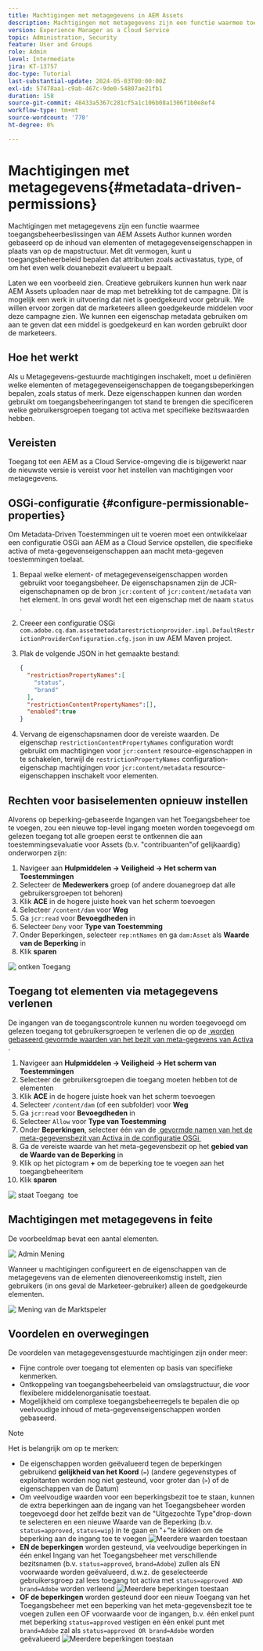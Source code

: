 ```yaml
---
title: Machtigingen met metagegevens in AEM Assets
description: Machtigingen met metagegevens zijn een functie waarmee toegang wordt beperkt op basis van de eigenschappen van metagegevens van elementen in plaats van de mapstructuur.
version: Experience Manager as a Cloud Service
topic: Administration, Security
feature: User and Groups
role: Admin
level: Intermediate
jira: KT-13757
doc-type: Tutorial
last-substantial-update: 2024-05-03T00:00:00Z
exl-id: 57478aa1-c9ab-467c-9de0-54807ae21fb1
duration: 158
source-git-commit: 48433a5367c281cf5a1c106b08a1306f1b0e8ef4
workflow-type: tm+mt
source-wordcount: '770'
ht-degree: 0%

---
```


# Machtigingen met metagegevens{#metadata-driven-permissions}

Machtigingen met metagegevens zijn een functie waarmee toegangsbeheerbeslissingen van AEM Assets Author kunnen worden gebaseerd op de inhoud van elementen of metagegevenseigenschappen in plaats van op de mapstructuur. Met dit vermogen, kunt u toegangsbeheerbeleid bepalen dat attributen zoals activastatus, type, of om het even welk douanebezit evalueert u bepaalt.

Laten we een voorbeeld zien. Creatieve gebruikers kunnen hun werk naar AEM Assets uploaden naar de map met betrekking tot de campagne. Dit is mogelijk een werk in uitvoering dat niet is goedgekeurd voor gebruik. We willen ervoor zorgen dat de marketeers alleen goedgekeurde middelen voor deze campagne zien. We kunnen een eigenschap metadata gebruiken om aan te geven dat een middel is goedgekeurd en kan worden gebruikt door de marketeers.

## Hoe het werkt

Als u Metagegevens-gestuurde machtigingen inschakelt, moet u definiëren welke elementen of metagegevenseigenschappen de toegangsbeperkingen bepalen, zoals status of merk. Deze eigenschappen kunnen dan worden gebruikt om toegangsbeheeringangen tot stand te brengen die specificeren welke gebruikersgroepen toegang tot activa met specifieke bezitswaarden hebben.

## Vereisten

Toegang tot een AEM as a Cloud Service-omgeving die is bijgewerkt naar de nieuwste versie is vereist voor het instellen van machtigingen voor metagegevens.

## OSGi-configuratie {#configure-permissionable-properties}

Om Metadata-Driven Toestemmingen uit te voeren moet een ontwikkelaar een configuratie OSGi aan AEM as a Cloud Service opstellen, die specifieke activa of meta-gegevenseigenschappen aan macht meta-gegeven toestemmingen toelaat.

1. Bepaal welke element- of metagegevenseigenschappen worden gebruikt voor toegangsbeheer. De eigenschapsnamen zijn de JCR-eigenschapnamen op de bron `jcr:content` of `jcr:content/metadata` van het element. In ons geval wordt het een eigenschap met de naam `status` .
1. Creeer een configuratie OSGi `com.adobe.cq.dam.assetmetadatarestrictionprovider.impl.DefaultRestrictionProviderConfiguration.cfg.json` in uw AEM Maven project.
1. Plak de volgende JSON in het gemaakte bestand:

   ```json
   {
     "restrictionPropertyNames":[
       "status",
       "brand"
     ],
     "restrictionContentPropertyNames":[],
     "enabled":true
   }
   ```

1. Vervang de eigenschapsnamen door de vereiste waarden.  De eigenschap `restrictionContentPropertyNames` configuration wordt gebruikt om machtigingen voor `jcr:content` resource-eigenschappen in te schakelen, terwijl de `restrictionPropertyNames` configuration-eigenschap machtigingen voor `jcr:content/metadata` resource-eigenschappen inschakelt voor elementen.

## Rechten voor basiselementen opnieuw instellen

Alvorens op beperking-gebaseerde Ingangen van het Toegangsbeheer toe te voegen, zou een nieuwe top-level ingang moeten worden toegevoegd om gelezen toegang tot alle groepen eerst te ontkennen die aan toestemmingsevaluatie voor Assets (b.v. &quot;contribuanten&quot;of gelijkaardig) onderworpen zijn:

1. Navigeer aan __Hulpmiddelen → Veiligheid → Het scherm van Toestemmingen__
1. Selecteer de __Medewerkers__ groep (of andere douanegroep dat alle gebruikersgroepen tot behoren)
1. Klik __ACE__ in de hogere juiste hoek van het scherm toevoegen
1. Selecteer `/content/dam` voor __Weg__
1. Ga `jcr:read` voor __Bevoegdheden__ in
1. Selecteer `Deny` voor __Type van Toestemming__
1. Onder Beperkingen, selecteer `rep:ntNames` en ga `dam:Asset` als __Waarde van de Beperking__ in
1. Klik __sparen__

![&#x200B; ontken Toegang &#x200B;](./assets/metadata-driven-permissions/deny-access.png)

## Toegang tot elementen via metagegevens verlenen

De ingangen van de toegangscontrole kunnen nu worden toegevoegd om gelezen toegang tot gebruikersgroepen te verlenen die op de [&#x200B; worden gebaseerd gevormde waarden van het bezit van meta-gegevens van Activa &#x200B;](#configure-permissionable-properties).

1. Navigeer aan __Hulpmiddelen → Veiligheid → Het scherm van Toestemmingen__
1. Selecteer de gebruikersgroepen die toegang moeten hebben tot de elementen
1. Klik __ACE__ in de hogere juiste hoek van het scherm toevoegen
1. Selecteer `/content/dam` (of een subfolder) voor __Weg__
1. Ga `jcr:read` voor __Bevoegdheden__ in
1. Selecteer `Allow` voor __Type van Toestemming__
1. Onder __Beperkingen__, selecteer één van de [&#x200B; gevormde namen van het de meta-gegevensbezit van Activa in de configuratie OSGi &#x200B;](#configure-permissionable-properties)
1. Ga de vereiste waarde van het meta-gegevensbezit op het __gebied van de Waarde van de Beperking__ in
1. Klik op het pictogram __+__ om de beperking toe te voegen aan het toegangbeheeritem
1. Klik __sparen__

![&#x200B; staat Toegang &#x200B;](./assets/metadata-driven-permissions/allow-access.png) toe

## Machtigingen met metagegevens in feite

De voorbeeldmap bevat een aantal elementen.

![&#x200B; Admin Mening &#x200B;](./assets/metadata-driven-permissions/admin-view.png)

Wanneer u machtigingen configureert en de eigenschappen van de metagegevens van de elementen dienovereenkomstig instelt, zien gebruikers (in ons geval de Marketeer-gebruiker) alleen de goedgekeurde elementen.

![&#x200B; Mening van de Marktspeler &#x200B;](./assets/metadata-driven-permissions/marketeer-view.png)

## Voordelen en overwegingen

De voordelen van metagegevensgestuurde machtigingen zijn onder meer:

- Fijne controle over toegang tot elementen op basis van specifieke kenmerken.
- Ontkoppeling van toegangsbeheerbeleid van omslagstructuur, die voor flexibelere middelenorganisatie toestaat.
- Mogelijkheid om complexe toegangsbeheerregels te bepalen die op veelvoudige inhoud of meta-gegevenseigenschappen worden gebaseerd.

>[!NOTE]
>
> Het is belangrijk om op te merken:
> 
> - De eigenschappen worden geëvalueerd tegen de beperkingen gebruikend __gelijkheid van het Koord__ (`=`) (andere gegevenstypes of exploitanten worden nog niet gesteund, voor groter dan (`>`) of de eigenschappen van de Datum)
> - Om veelvoudige waarden voor een beperkingsbezit toe te staan, kunnen de extra beperkingen aan de ingang van het Toegangsbeheer worden toegevoegd door het zelfde bezit van de &quot;Uitgezochte Type&quot;drop-down te selecteren en een nieuwe Waarde van de Beperking (b.v. `status=approved`, `status=wip`) in te gaan en &quot;+&quot;te klikken om de beperking aan de ingang toe te voegen
> ![Meerdere waarden toestaan &#x200B;](./assets/metadata-driven-permissions/allow-multiple-values.png)
> - __EN de beperkingen__ worden gesteund, via veelvoudige beperkingen in één enkel Ingang van het Toegangsbeheer met verschillende bezitsnamen (b.v. `status=approved`, `brand=Adobe`) zullen als EN voorwaarde worden geëvalueerd, d.w.z. de geselecteerde gebruikersgroep zal lees toegang tot activa met `status=approved AND brand=Adobe` worden verleend
> ![Meerdere beperkingen toestaan &#x200B;](./assets/metadata-driven-permissions/allow-multiple-restrictions.png)
> - __OF de beperkingen__ worden gesteund door een nieuw Toegang van het Toegangsbeheer met een beperking van het meta-gegevensbezit toe te voegen zullen een OF voorwaarde voor de ingangen, b.v. één enkel punt met beperking `status=approved` vestigen en één enkel punt met `brand=Adobe` zal als `status=approved OR brand=Adobe` worden geëvalueerd
> ![Meerdere beperkingen toestaan &#x200B;](./assets/metadata-driven-permissions/allow-multiple-aces.png)
